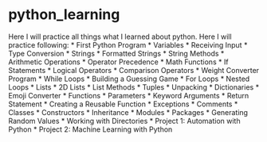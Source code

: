 # python_learning
Here I will practice all things what I learned about python.
Here I will practice following:
	* First Python Program
	* Variables
	* Receiving Input
	* Type Conversion
	* Strings
	* Formatted Strings
	* String Methods
	* Arithmetic Operations
	* Operator Precedence
	* Math Functions
	* If Statements
	* Logical Operators
	* Comparison Operators
	* Weight Converter Program 
	* While Loops
	* Building a Guessing Game
	* For Loops
	* Nested Loops
	* Lists
	* 2D Lists
	* List Methods
	* Tuples
	* Unpacking
	* Dictionaries
	* Emoji Converter
	* Functions
	* Parameters
	* Keyword Arguments 
	* Return Statement
	* Creating a Reusable Function 
	* Exceptions
	* Comments
	* Classes
	* Constructors
	* Inheritance
	* Modules
	* Packages
	* Generating Random Values
	* Working with Directories
	* Project 1: Automation with Python
	* Project 2: Machine Learning with Python 
